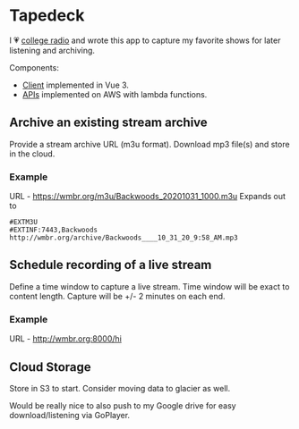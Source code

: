 # Tapedeck

I &#128151; <a href="https://wmbr.org/">college radio</a> and wrote this app to capture my favorite shows for later listening and archiving.

Components:
* [Client](https://github.com/jrnewton/tapedeck-client) implemented in Vue 3.
* [APIs](https://github.com/jrnewton/tapedeck-api) implemented on AWS with lambda functions.


## Archive an existing stream archive

Provide a stream archive URL (m3u format).
Download mp3 file(s) and store in the cloud.

### Example

URL - https://wmbr.org/m3u/Backwoods_20201031_1000.m3u
Expands out to

```
#EXTM3U
#EXTINF:7443,Backwoods
http://wmbr.org/archive/Backwoods____10_31_20_9:58_AM.mp3
```

## Schedule recording of a live stream

Define a time window to capture a live stream.
Time window will be exact to content length.
Capture will be +/- 2 minutes on each end.

### Example

URL - http://wmbr.org:8000/hi

## Cloud Storage

Store in S3 to start. Consider moving data to glacier as well.

Would be really nice to also push to my Google drive for easy download/listening via GoPlayer.
